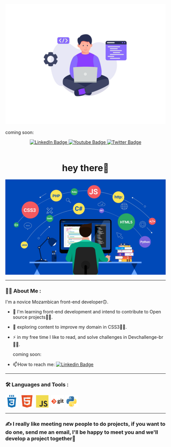 <div id="header" align="center">
    <img src="images/vecteezy_programmer-people-concept-use-laptop-and-programming-code_-removebg.png">
</div>

<p>coming soon:</p>
<div id="badges" align="center">
  <a href="your-linkedin-URL">
    <img src="https://img.shields.io/badge/LinkedIn-blue?style=for-the-badge&logo=linkedin&logoColor=white" alt="LinkedIn Badge"/>
  </a>
  <a href="your-youtube-URL">
    <img src="https://img.shields.io/badge/YouTube-red?style=for-the-badge&logo=youtube&logoColor=white" alt="Youtube Badge"/>
  </a>
  <a href="your-twitter-URL">
    <img src="https://img.shields.io/badge/Twitter-blue?style=for-the-badge&logo=twitter&logoColor=white" alt="Twitter Badge"/>
  </a>
</div>

<img src="https://komarev.com/ghpvc/?username=your-github-username&style=flat-square&color=blue" alt="" align="center"/>


<h1 align="center">
  hey there👋

</h1>
<div align="center">
<img src="images/Web_Programmer_01_generated.jpg" width="600" height="300">
</div>

---

### :woman_technologist: About Me :
I'm a novice Mozambican front-end developer🙃.
- :telescope: I'm learning front-end development and intend to contribute to Open source projects💜💙.
- :seedling: exploring content to improve my domain in CSS3🤸🏃.

- :zap: in my free time I like to read, and solve challenges in Devchallenge-br🏅📌.

    <p>coming soon:</p>
- :mailbox:How to reach me: [![Linkedin Badge](https://img.shields.io/badge/-kakbar-blue?style=flat&logo=Linkedin&logoColor=white)](your-linkedin-url)
 
---

### :hammer_and_wrench: Languages and Tools :
<div>
  <img src="https://github.com/devicons/devicon/blob/master/icons/css3/css3-plain-wordmark.svg"  title="CSS3" alt="CSS" width="40" height="40"/>&nbsp;
  <img src="https://github.com/devicons/devicon/blob/master/icons/html5/html5-original.svg" title="HTML5" alt="HTML" width="40" height="40"/>&nbsp;
  <img src="https://github.com/devicons/devicon/blob/master/icons/javascript/javascript-original.svg" title="JavaScript" alt="JavaScript" width="40" height="40"/>&nbsp;
  <img src="https://github.com/devicons/devicon/blob/master/icons/git/git-original-wordmark.svg" title="Git" **alt="Git" width="40" height="40"/>
  <img src="https://github.com/devicons/devicon/blob/1119b9f84c0290e0f0b38982099a2bd027a48bf1/icons/python/python-original.svg" title="python" alt="paython" width="40" height="40">
  </div>

---

### :writing_hand: I really like meeting new people to do projects, if you want to do one, send me an email, I'll be happy to meet you and we'll develop a project together🚀


